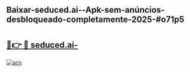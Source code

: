 ## Baixar-seduced.ai--Apk-sem-anúncios-desbloqueado-completamente-2025-#o71p5

# <h2><a href="https://ainizakaria.my?title=seduced.ai-&ref=22M">🔗👉 🔴 seduced.ai-</a></h2>

[![acn](https://github.com/user-attachments/assets/0f9c940e-d8b0-45ae-aac7-cd30a18b3e1c)](https://ainizakaria.my?title=seduced.ai-&ref=22M)

